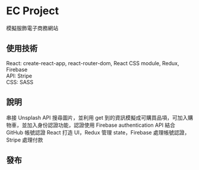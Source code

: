 # EC Project

模擬服飾電子商務網站

## 使用技術

React: create-react-app, react-router-dom, React CSS module, Redux, Firebase<br>
API: Stripe<br>
CSS: SASS

## 說明

串接 Unsplash API 搜尋圖片，並利用 get 到的資訊模擬成可購買品項，可加入購物車，並加入身份認證功能，認證使用 Firebase authentication API 結合 GitHub 帳號認證
React 打造 UI，Redux 管理 state，Firebase 處理帳號認證，Stripe 處理付款

## 發布
